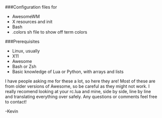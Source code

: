 ###Configuration files for

* AwesomeWM
* X resources and init
* Bash
* .colors sh file to show off term colors

###Prerequisites

* Linux, usually
* X11
* Awesome
* Bash or Zsh
* Basic knowledge of Lua or Python, with arrays and lists


I have people asking me for these a lot, so here they are! Most of these are from older versions of Awesome, so be careful as they might not work. I really recomend looking at your rc.lua and mine, side by side, line by line and translating everything over safely. Any questions or comments feel free to contact!

-Kevin
